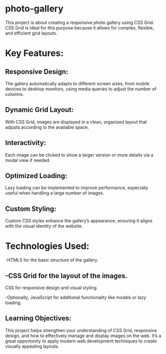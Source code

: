 # photo-gallery
This project is about creating a responsive photo gallery using CSS Grid. CSS Grid is ideal for this purpose because it allows for complex, flexible, and efficient grid layouts.
# Key Features:

## Responsive Design:
The gallery automatically adapts to different screen sizes, from mobile devices to desktop monitors, using media queries to adjust the number of columns.

## Dynamic Grid Layout:
With CSS Grid, images are displayed in a clean, organized layout that adjusts according to the available space.

## Interactivity:
Each image can be clicked to show a larger version or more details via a modal view if needed.

## Optimized Loading:
Lazy loading can be implemented to improve performance, especially useful when handling a large number of images.

## Custom Styling:
Custom CSS styles enhance the gallery’s appearance, ensuring it aligns with the visual identity of the website.

# Technologies Used:

-HTML5 for the basic structure of the gallery.

-CSS Grid for the layout of the images.
-
CSS for responsive design and visual styling.

-Optionally, JavaScript for additional functionality like modals or lazy loading.

## Learning Objectives:
This project helps strengthen your understanding of CSS Grid, responsive design, and how to effectively manage and display images on the web. It’s a great opportunity to apply modern web development techniques to create visually appealing layouts.
